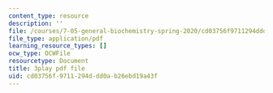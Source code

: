 ```yaml
---
content_type: resource
description: ''
file: /courses/7-05-general-biochemistry-spring-2020/cd03756f9711294ddd0ab26ebd19a43f_3fSY92mJwQY.pdf
file_type: application/pdf
learning_resource_types: []
ocw_type: OCWFile
resourcetype: Document
title: 3play pdf file
uid: cd03756f-9711-294d-dd0a-b26ebd19a43f
---
```

